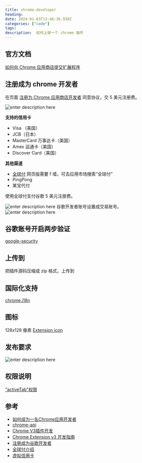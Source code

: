 ```yaml
---
title: chrome-developer
heading:  
date: 2024-01-03T13:46:36.930Z
categories: ["code"]
tags: 
description:  如何上架一个 chrome 插件
---
```


## 官方文档
[如何向 Chrome 应用商店提交扩展程序](https://developer.chrome.com/docs/webstore/prepare?hl=zh-cn)



## 注册成为 chrome 开发者<a class="xsj_anchor xsj_anchor_range xsj_anchor_range_end" name="xsj_1704333884939"></a>
在页面 [注册为 Chrome 应用商店开发者](https://chrome.google.com/webstore/devconsole/register) 同意协议，交 5 美元注册费。

![enter description here](https://cdn.sxy21.cn/static/imgs/1704290046289.png)

**支持的信用卡**
- Visa （美国）
- JCB（日本）
- MasterCard 万事达卡（美国）
- Amex  运通卡（美国）
- Discover Card（美国）

**其他渠道**
- [全球付](https://www.globalcash.hk/gc4-app-pc/)  网页版需要 f 墙，可去应用市场搜索“全球付”
- PingPong 
- 某宝代付

使用全球付支付谷歌 5 美元注册费。

![enter description here](https://cdn.sxy21.cn/static/imgs/1704333589212.png)
谷歌开发者账号设置成交易账号。
![enter description here](https://cdn.sxy21.cn/static/imgs/1704297266970.png)
## 谷歌账号开启两步验证
[google-security](https://myaccount.google.com/security)


## 上传到


把插件源码压缩成 zip 格式，上传到



## 国际化支持

[chrome.i18n](https://developer.chrome.com/docs/extensions/reference/api/i18n?hl=zh-cn#concepts_and_usage)


## 图标
128x128 像素 
[Extension icon](https://developer.chrome.com/docs/webstore/images#icons)


## 发布要求

![enter description here](https://cdn.sxy21.cn/static/imgs/1704299829048.png)

## 权限说明
[“activeTab”权限](https://developer.chrome.com/docs/extensions/develop/concepts/activeTab)



## 参考
- [如何成为一名Chrome应用开发者](https://aliqin.github.io/2016-04-03-chrome-ext-dev/)
- [chrome-api](https://developer.chrome.com/docs/extensions/reference/api/runtime?hl=zh-cn)
- [Chrome V3插件开发](https://juejin.cn/post/7173567493871501325)
- [Chrome Extension v3 开发指南](https://segmentfault.com/a/1190000042851130)
- [注册成为谷歌开发者](https://aliqin.github.io/2016-04-03-chrome-ext-dev/)
- [全球付介绍](https://www.bestshuo.com/global-payment-aihui-card-application-guide/)
- [虚拟信用卡](https://sspai.com/post/33070)



